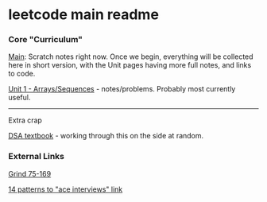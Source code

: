 # leetcode main readme

### Core "Curriculum"

[Main](wikinotes/main.md): Scratch notes right now. Once we begin, everything will be collected here in short version, with the Unit
pages having more full notes, and links to code.

[Unit 1 - Arrays/Sequences](wikinotes/unit1_arrays.md) - notes/problems. Probably most currently useful.

--- 

Extra crap

[DSA textbook](dsa_textbook_notes/README.md) - working through this on the side at random.

### External Links

[Grind 75-169](https://www.techinterviewhandbook.org/grind75?grouping=topics)

[14 patterns to "ace interviews" link](https://leetcode.com/discuss/study-guide/4039411/14-Patterns-to-Ace-Any-Coding-Interview-Question)
